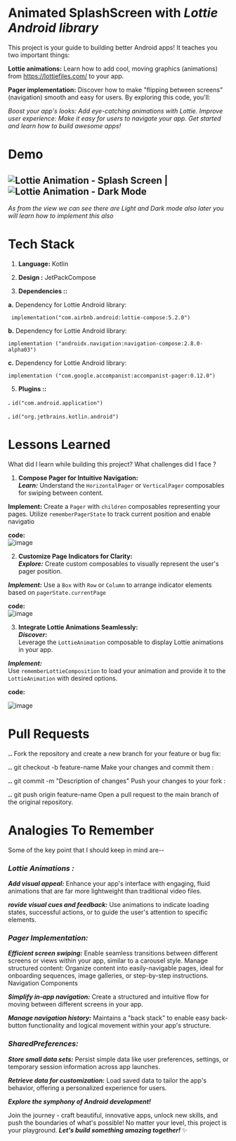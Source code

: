 
# Animated SplashScreen with _Lottie Android library_


This project is your guide to building better Android apps! It teaches you two important things:

__Lottie animations:__ 
Learn how to add cool, moving graphics (animations) from https://lottiefiles.com/ to your app.

__Pager implementation:__ Discover how to make "flipping between screens" (navigation) smooth and easy for users.
By exploring this code, you'll:

_Boost your app's looks: Add eye-catching animations with Lottie.
Improve user experience: Make it easy for users to navigate your app.
Get started and learn how to build awesome apps!_

# Demo

![Lottie Animation - Splash Screen](https://github.com/Kota-Kun22/LottieAnimation_splashScreen/assets/68362699/dd8d028c-d218-4075-bee3-232aa65cfa6e) | ![Lottie Animation - Dark Mode](https://github.com/Kota-Kun22/LottieAnimation_splashScreen/assets/68362699/1d30bbfc-fcaa-4e84-bd07-8cd769c670de)
---
*As from the view we can see there are Light and Dark mode also later you will learn how to implement this also*





# Tech Stack

1. **Language:** Kotlin

2. **Design :** JetPackCompose


4. **Dependencies ::**


__a.__ Dependency for  Lottie Android library:

` implementation("com.airbnb.android:lottie-compose:5.2.0")` 

__b.__ Dependency for  Lottie Android library:

`implementation ("androidx.navigation:navigation-compose:2.8.0-alpha03")`

__c.__ Dependency for  Lottie Android library:

`implementation ("com.google.accompanist:accompanist-pager:0.12.0")`


5. **Plugins ::**

**.**  `id("com.android.application")`

**.** `id("org.jetbrains.kotlin.android")`





#  Lessons Learned


What did I learn while building this project? What challenges did I face ?



1. __Compose Pager for Intuitive Navigation:__
\
*__Learn:__* Understand the `HorizontalPager` or `VerticalPager` composables for swiping between content.

__Implement:__ Create a `Pager` with `children` composables representing your pages. Utilize `rememberPagerState` to track current position and enable navigatio

__code:__
\
![image](https://github.com/Kota-Kun22/Animated_SplashScreen/assets/68362699/ad8e2473-c167-48ff-ad99-ef7f45c1a12d)





2. __Customize Page Indicators for Clarity:__ 
\
*__Explore:__*  Create custom composables to visually represent the user's pager position.

*__Implement:__*  Use a `Box` with `Row` or `Column` to arrange indicator elements based on `pagerState.currentPage`

__code:__
\
![image](https://github.com/Kota-Kun22/Animated_SplashScreen/assets/68362699/14704abf-8a08-4f2f-b74f-c7a25b3d0eb0)




3. __Integrate Lottie Animations Seamlessly:__
\
*__Discover:__*  
Leverage the `LottieAnimation` composable to display Lottie animations in your app.

*__Implement:__*  
 Use `rememberLottieComposition` to load your animation and provide it to the `LottieAnimation` with desired options.

 __code:__


 ![image](https://github.com/Kota-Kun22/Animated_SplashScreen/assets/68362699/09211de0-46f0-4353-a4ae-a4455e685990)







# Pull Requests

**..** Fork the repository and create a new branch for your feature or bug fix:

**..** git checkout -b  feature-name Make your changes and commit them :

**..** git commit -m  "Description of changes" Push your changes to your fork :

**..** git push origin feature-name Open a pull request to the main branch of the original repository.
# Analogies To Remember


Some of the key point that I should keep in mind are--


### *_Lottie Animations :_*

*__Add visual appeal:__*
Enhance your app's interface with engaging, fluid animations that are far more lightweight than traditional video files.

*__rovide visual cues and feedback:__*
Use animations to indicate loading states, successful actions, or to guide the user's attention to specific elements.

### *_Pager Implementation:_*

*__Efficient screen swiping:__* Enable seamless transitions between different screens or views within your app, similar to a carousel style.
Manage structured content: Organize content into easily-navigable pages, ideal for onboarding sequences, image galleries, or step-by-step instructions.
Navigation Components

*__Simplify in-app navigation:__* Create a structured and intuitive flow for moving between different screens in your app.

*__Manage navigation history:__* Maintains a "back stack" to enable easy back-button functionality and logical movement within your app's structure.

### *_SharedPreferences:_*

*__Store small data sets:__* Persist simple data like user preferences, settings, or temporary session information across app launches.

*__Retrieve data for customization:__* Load saved data to tailor the app's behavior, offering a personalized experience for users.

***Explore the symphony of Android development!*** ️

Join the journey - 
craft beautiful, 
innovative apps, unlock new skills, and push the boundaries of what's possible!  No matter your level, this project is your playground.  ***Let's build something amazing together!*** ✨